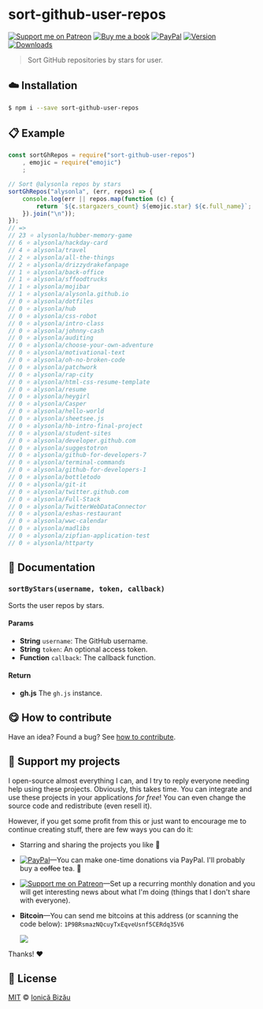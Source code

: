 
# sort-github-user-repos

 [![Support me on Patreon][badge_patreon]][patreon] [![Buy me a book][badge_amazon]][amazon] [![PayPal][badge_paypal_donate]][paypal-donations] [![Version](https://img.shields.io/npm/v/sort-github-user-repos.svg)](https://www.npmjs.com/package/sort-github-user-repos) [![Downloads](https://img.shields.io/npm/dt/sort-github-user-repos.svg)](https://www.npmjs.com/package/sort-github-user-repos)

> Sort GitHub repositories by stars for user.

## :cloud: Installation

```sh
$ npm i --save sort-github-user-repos
```


## :clipboard: Example



```js
const sortGhRepos = require("sort-github-user-repos")
    , emojic = require("emojic")
    ;

// Sort @alysonla repos by stars
sortGhRepos("alysonla", (err, repos) => {
    console.log(err || repos.map(function (c) {
        return `${c.stargazers_count} ${emojic.star} ${c.full_name}`;
    }).join("\n"));
});
// =>
// 23 ⭐ alysonla/hubber-memory-game
// 6 ⭐ alysonla/hackday-card
// 4 ⭐ alysonla/travel
// 2 ⭐ alysonla/all-the-things
// 2 ⭐ alysonla/drizzydrakefanpage
// 1 ⭐ alysonla/back-office
// 1 ⭐ alysonla/sffoodtrucks
// 1 ⭐ alysonla/mojibar
// 1 ⭐ alysonla/alysonla.github.io
// 0 ⭐ alysonla/dotfiles
// 0 ⭐ alysonla/hub
// 0 ⭐ alysonla/css-robot
// 0 ⭐ alysonla/intro-class
// 0 ⭐ alysonla/johnny-cash
// 0 ⭐ alysonla/auditing
// 0 ⭐ alysonla/choose-your-own-adventure
// 0 ⭐ alysonla/motivational-text
// 0 ⭐ alysonla/oh-no-broken-code
// 0 ⭐ alysonla/patchwork
// 0 ⭐ alysonla/rap-city
// 0 ⭐ alysonla/html-css-resume-template
// 0 ⭐ alysonla/resume
// 0 ⭐ alysonla/heygirl
// 0 ⭐ alysonla/Casper
// 0 ⭐ alysonla/hello-world
// 0 ⭐ alysonla/sheetsee.js
// 0 ⭐ alysonla/hb-intro-final-project
// 0 ⭐ alysonla/student-sites
// 0 ⭐ alysonla/developer.github.com
// 0 ⭐ alysonla/suggestotron
// 0 ⭐ alysonla/github-for-developers-7
// 0 ⭐ alysonla/terminal-commands
// 0 ⭐ alysonla/github-for-developers-1
// 0 ⭐ alysonla/bottletodo
// 0 ⭐ alysonla/git-it
// 0 ⭐ alysonla/twitter.github.com
// 0 ⭐ alysonla/Full-Stack
// 0 ⭐ alysonla/TwitterWebDataConnector
// 0 ⭐ alysonla/eshas-restaurant
// 0 ⭐ alysonla/wwc-calendar
// 0 ⭐ alysonla/madlibs
// 0 ⭐ alysonla/zipfian-application-test
// 0 ⭐ alysonla/httparty
```

## :memo: Documentation


### `sortByStars(username, token, callback)`
Sorts the user repos by stars.

#### Params
- **String** `username`: The GitHub username.
- **String** `token`: An optional access token.
- **Function** `callback`: The callback function.

#### Return
- **gh.js** The `gh.js` instance.



## :yum: How to contribute
Have an idea? Found a bug? See [how to contribute][contributing].


## :sparkling_heart: Support my projects

I open-source almost everything I can, and I try to reply everyone needing help using these projects. Obviously,
this takes time. You can integrate and use these projects in your applications *for free*! You can even change the source code and redistribute (even resell it).

However, if you get some profit from this or just want to encourage me to continue creating stuff, there are few ways you can do it:

 - Starring and sharing the projects you like :rocket:
 - [![PayPal][badge_paypal]][paypal-donations]—You can make one-time donations via PayPal. I'll probably buy a ~~coffee~~ tea. :tea:
 - [![Support me on Patreon][badge_patreon]][patreon]—Set up a recurring monthly donation and you will get interesting news about what I'm doing (things that I don't share with everyone).
 - **Bitcoin**—You can send me bitcoins at this address (or scanning the code below): `1P9BRsmazNQcuyTxEqveUsnf5CERdq35V6`

    ![](https://i.imgur.com/z6OQI95.png)

Thanks! :heart:



## :scroll: License

[MIT][license] © [Ionică Bizău][website]

[badge_patreon]: http://ionicabizau.github.io/badges/patreon.svg
[badge_amazon]: http://ionicabizau.github.io/badges/amazon.svg
[badge_paypal]: http://ionicabizau.github.io/badges/paypal.svg
[badge_paypal_donate]: http://ionicabizau.github.io/badges/paypal_donate.svg
[patreon]: https://www.patreon.com/ionicabizau
[amazon]: http://amzn.eu/hRo9sIZ
[paypal-donations]: https://www.paypal.com/cgi-bin/webscr?cmd=_s-xclick&hosted_button_id=RVXDDLKKLQRJW
[donate-now]: http://i.imgur.com/6cMbHOC.png

[license]: http://showalicense.com/?fullname=Ionic%C4%83%20Biz%C4%83u%20%3Cbizauionica%40gmail.com%3E%20(https%3A%2F%2Fionicabizau.net)&year=2014#license-mit
[website]: https://ionicabizau.net
[contributing]: /CONTRIBUTING.md
[docs]: /DOCUMENTATION.md
